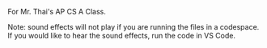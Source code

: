 For Mr. Thai's AP CS A Class.

Note: sound effects will not play if you are running the files in a codespace. If you would like to hear the sound effects, run the code in VS Code.
